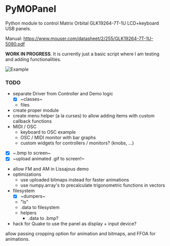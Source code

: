 # PyMOPanel
Python module to control Matrix Orbital GLK19264-7T-1U LCD+keyboard USB panels.

Manual: https://www.mouser.com/datasheet/2/255/GLK19264-7T-1U-5080.pdf

**WORK IN PROGRESS**. It is currently just a basic script where I am testing and adding functionalities.

![Example](doc/output_lcd.gif "example")

### TODO
 - separate Driver from Controller and Demo logic
   - [x] ~classes~
   - files
 - create proper module
 - create menu helper (a la curses) to allow adding items with custom callback functions
 - MIDI / OSC
   - keyboard to OSC example
   - OSC / MIDI monitor with bar graphs
   - custom widgets for controllers / monitors? (knobs, ...)
 - [x] ~.bmp to screen~
 - [x] ~upload animated .gif to screen!~
 - allow FM and AM in Lissajous demo
 - optimizations
   - use uploaded bitmaps instead for faster animations
   - use numpy.array's to precalculate trigonometric functions in vectors  
 - filesystem
   - [x] ~dumpers~
   - "ls"
   - .data to filesystem
   - helpers
     - .data to .bmp?
 - hack for Quake to use the panel as display + input device?     


allow passing cropping option for animation and bitmaps, and FFOA for animations.
